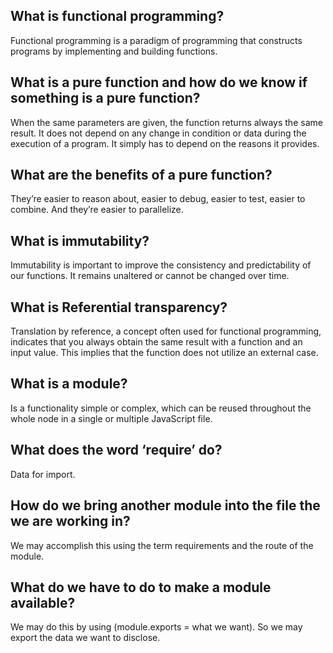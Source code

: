 ## What is functional programming?

Functional programming is a paradigm of programming that constructs programs by implementing and building functions.

## What is a pure function and how do we know if something is a pure function?

When the same parameters are given, the function returns always the same result. It does not depend on any change in condition or data during the execution of a program. It simply has to depend on the reasons it provides.

## What are the benefits of a pure function?

They’re easier to reason about, easier to debug, easier to test, easier to combine. And they’re easier to parallelize.

## What is immutability?

Immutability is important to improve the consistency and predictability of our functions. It remains unaltered or cannot be changed over time.

## What is Referential transparency?

Translation by reference, a concept often used for functional programming, indicates that you always obtain the same result with a function and an input value. This implies that the function does not utilize an external case.

## What is a module?

Is a functionality simple or complex, which can be reused throughout the whole node in a single or multiple JavaScript file.

## What does the word ‘require’ do?

Data for import.

## How do we bring another module into the file the we are working in?

We may accomplish this using the term requirements and the route of the module.

## What do we have to do to make a module available?

We may do this by using (module.exports = what we want). So we may export the data we want to disclose.